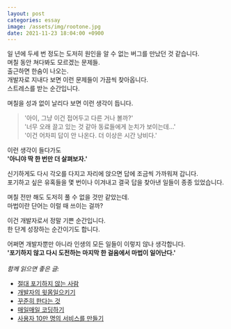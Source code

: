```yaml
---
layout: post
categories: essay
image: /assets/img/rootone.jpg
date: 2021-11-23 18:04:00 +0900
---
```


일 년에 두세 번 정도는 도저히 원인을 알 수 없는 버그를 만났던 것 같습니다.  
며칠 동안 쳐다봐도 모르겠는 문제들.  
출근하면 한숨이 나오는.  
개발자로 지내다 보면 이런 문제들이 가끔씩 찾아옵니다.  
스트레스를 받는 순간입니다.

며칠을 성과 없이 날리다 보면 이런 생각이 듭니다.  
> '아이, 그냥 이건 접어두고 다른 거나 볼까?'  
> '너무 오래 끌고 있는 것 같아 동료들에게 눈치가 보이는데...'  
> '이건 어차피 답이 안 나온다. 더 이상은 시간 낭비다.'

이런 생각이 들다가도  
**'아니야 딱 한 번만 더 살펴보자.'**

신기하게도 다시 각오를 다지고 자리에 앉으면 답에 조금씩 가까워져 갑니다.  
포기하고 싶은 유혹들을 몇 번이나 이겨내고 결국 답을 찾아낸 일들이 종종 있었습니다.

며칠 전만 해도 도저히 풀 수 없을 것만 같았는데.  
마법이란 단어는 이럴 때 쓰이는 걸까?

이건 개발자로서 정말 기쁜 순간입니다.  
한 단계 성장하는 순간이기도 합니다.

어쩌면 개발자뿐만 아니라 인생의 모든 일들이 이렇지 않나 생각합니다.  
**'포기하지 않고 다시 도전하는 마지막 한 걸음에서 마법이 일어난다.'**
<br>
<br>
*함께 읽으면 좋은 글:*
* [절대 포기하지 않는 사람](https://brunch.co.kr/@buildingking/47)
* [개발자의 윗몸일으키기](/essay/2022/02/10/sit-up-for-developers.html)
* [꾸준히 한다는 것](/essay/2021/12/14/steady.html)
* [매일매일 코딩하기](/essay/2022/01/05/daily-coding.html)
* [사용자 10만 명의 서비스를 만들기](https://brunch.co.kr/@buildingking/117)